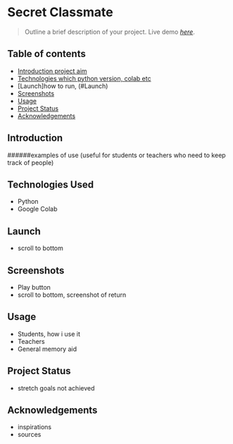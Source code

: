 # Secret Classmate
> Outline a brief description of your project.
> Live demo [_here_](https://www.example.com). <!-- If you have the project hosted somewhere, include the link here. -->


## Table of contents
* [Introduction project aim](#Introduction)
* [Technologies which python version, colab etc](#Technologies)
* [Launch]how to run, (#Launch)
* [Screenshots](#Screenshots)
* [Usage](#Usage)
* [Project Status](#Project-Status)
* [Acknowledgements](#Acknowledgements)

## Introduction 
######examples of use (useful for students or teachers who need to keep track of people)
## Technologies Used
- Python
- Google Colab

## Launch
- scroll to bottom

## Screenshots
- Play button
- scroll to bottom, screenshot of return

## Usage
- Students, how i use it
- Teachers
- General memory aid

## Project Status
- stretch goals not achieved

## Acknowledgements
- inspirations
- sources

  

